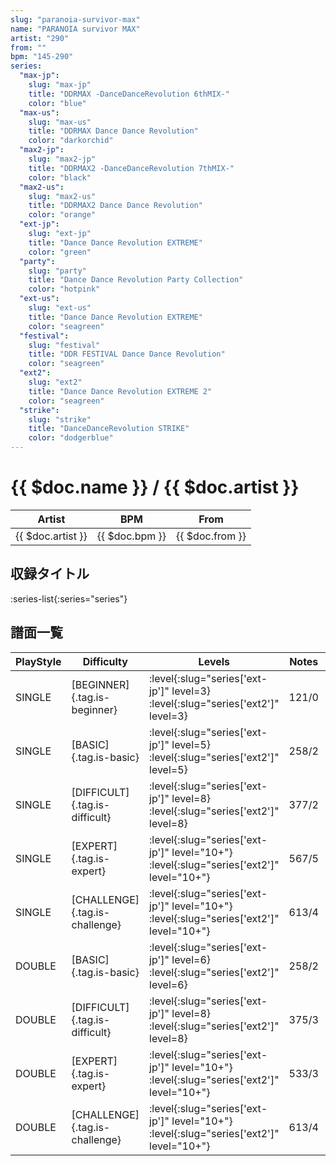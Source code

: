 ```yaml
---
slug: "paranoia-survivor-max"
name: "PARANOIA survivor MAX"
artist: "290"
from: ""
bpm: "145-290"
series:
  "max-jp":
    slug: "max-jp"
    title: "DDRMAX -DanceDanceRevolution 6thMIX-"
    color: "blue"
  "max-us":
    slug: "max-us"
    title: "DDRMAX Dance Dance Revolution"
    color: "darkorchid"
  "max2-jp":
    slug: "max2-jp"
    title: "DDRMAX2 -DanceDanceRevolution 7thMIX-"
    color: "black"
  "max2-us":
    slug: "max2-us"
    title: "DDRMAX2 Dance Dance Revolution"
    color: "orange"
  "ext-jp":
    slug: "ext-jp"
    title: "Dance Dance Revolution EXTREME"
    color: "green"
  "party":
    slug: "party"
    title: "Dance Dance Revolution Party Collection"
    color: "hotpink"
  "ext-us":
    slug: "ext-us"
    title: "Dance Dance Revolution EXTREME"
    color: "seagreen"
  "festival":
    slug: "festival"
    title: "DDR FESTIVAL Dance Dance Revolution"
    color: "seagreen"
  "ext2":
    slug: "ext2"
    title: "Dance Dance Revolution EXTREME 2"
    color: "seagreen"
  "strike":
    slug: "strike"
    title: "DanceDanceRevolution STRIKE"
    color: "dodgerblue"
---
```


# {{ $doc.name }} / {{ $doc.artist }}

|Artist|BPM|From|
|------|---|----|
|{{ $doc.artist }}|{{ $doc.bpm }}|{{ $doc.from }}|

## 収録タイトル

:series-list{:series="series"}

## 譜面一覧

|PlayStyle|Difficulty|Levels|Notes|Movie|
|---------|----------|------|-----|-----|
|SINGLE|[BEGINNER]{.tag.is-beginner}|:level{:slug="series['ext-jp']" level=3} :level{:slug="series['ext2']" level=3}|121/0||
|SINGLE|[BASIC]{.tag.is-basic}|:level{:slug="series['ext-jp']" level=5} :level{:slug="series['ext2']" level=5}|258/2||
|SINGLE|[DIFFICULT]{.tag.is-difficult}|:level{:slug="series['ext-jp']" level=8} :level{:slug="series['ext2']" level=8}|377/2||
|SINGLE|[EXPERT]{.tag.is-expert}|:level{:slug="series['ext-jp']" level="10+"} :level{:slug="series['ext2']" level="10+"}|567/5||
|SINGLE|[CHALLENGE]{.tag.is-challenge}|:level{:slug="series['ext-jp']" level="10+"} :level{:slug="series['ext2']" level="10+"}|613/4||
|DOUBLE|[BASIC]{.tag.is-basic}|:level{:slug="series['ext-jp']" level=6} :level{:slug="series['ext2']" level=6}|258/2||
|DOUBLE|[DIFFICULT]{.tag.is-difficult}|:level{:slug="series['ext-jp']" level=8} :level{:slug="series['ext2']" level=8}|375/3||
|DOUBLE|[EXPERT]{.tag.is-expert}|:level{:slug="series['ext-jp']" level="10+"} :level{:slug="series['ext2']" level="10+"}|533/3||
|DOUBLE|[CHALLENGE]{.tag.is-challenge}|:level{:slug="series['ext-jp']" level="10+"} :level{:slug="series['ext2']" level="10+"}|613/4||
